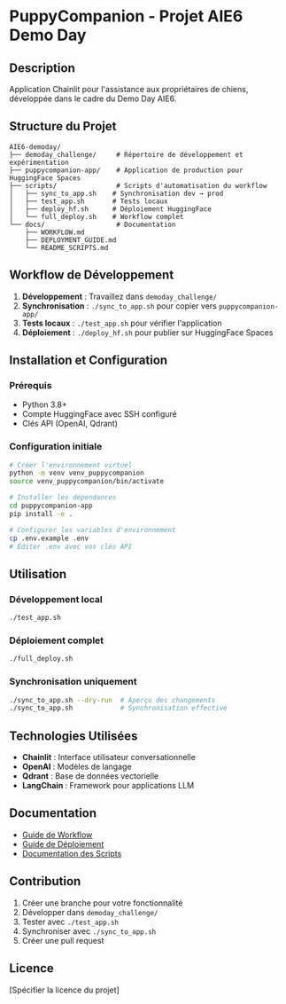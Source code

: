 # PuppyCompanion - Projet AIE6 Demo Day

## Description
Application Chainlit pour l'assistance aux propriétaires de chiens, développée dans le cadre du Demo Day AIE6.

## Structure du Projet

```
AIE6-demoday/
├── demoday_challenge/     # Répertoire de développement et expérimentation
├── puppycompanion-app/    # Application de production pour HuggingFace Spaces
├── scripts/               # Scripts d'automatisation du workflow
│   ├── sync_to_app.sh    # Synchronisation dev → prod
│   ├── test_app.sh       # Tests locaux
│   ├── deploy_hf.sh      # Déploiement HuggingFace
│   └── full_deploy.sh    # Workflow complet
└── docs/                  # Documentation
    ├── WORKFLOW.md
    ├── DEPLOYMENT_GUIDE.md
    └── README_SCRIPTS.md
```

## Workflow de Développement

1. **Développement** : Travaillez dans `demoday_challenge/`
2. **Synchronisation** : `./sync_to_app.sh` pour copier vers `puppycompanion-app/`
3. **Tests locaux** : `./test_app.sh` pour vérifier l'application
4. **Déploiement** : `./deploy_hf.sh` pour publier sur HuggingFace Spaces

## Installation et Configuration

### Prérequis
- Python 3.8+
- Compte HuggingFace avec SSH configuré
- Clés API (OpenAI, Qdrant)

### Configuration initiale
```bash
# Créer l'environnement virtuel
python -m venv venv_puppycompanion
source venv_puppycompanion/bin/activate

# Installer les dépendances
cd puppycompanion-app
pip install -e .

# Configurer les variables d'environnement
cp .env.example .env
# Éditer .env avec vos clés API
```

## Utilisation

### Développement local
```bash
./test_app.sh
```

### Déploiement complet
```bash
./full_deploy.sh
```

### Synchronisation uniquement
```bash
./sync_to_app.sh --dry-run  # Aperçu des changements
./sync_to_app.sh            # Synchronisation effective
```

## Technologies Utilisées
- **Chainlit** : Interface utilisateur conversationnelle
- **OpenAI** : Modèles de langage
- **Qdrant** : Base de données vectorielle
- **LangChain** : Framework pour applications LLM

## Documentation
- [Guide de Workflow](WORKFLOW.md)
- [Guide de Déploiement](DEPLOYMENT_GUIDE.md)
- [Documentation des Scripts](README_SCRIPTS.md)

## Contribution
1. Créer une branche pour votre fonctionnalité
2. Développer dans `demoday_challenge/`
3. Tester avec `./test_app.sh`
4. Synchroniser avec `./sync_to_app.sh`
5. Créer une pull request

## Licence
[Spécifier la licence du projet] 